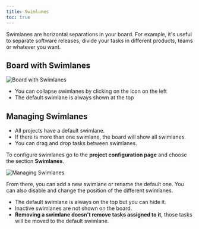 ```yaml
---
title: Swimlanes
toc: true
---
```


Swimlanes are horizontal separations in your board. 
For example, it's useful to separate software releases, divide your tasks in different products, teams or whatever you want.

Board with Swimlanes
--------------------

![Board with Swimlanes](/images/v1/swimlanes.png)

- You can collapse swimlanes by clicking on the icon on the left
- The default swimlane is always shown at the top

Managing Swimlanes
------------------

- All projects have a default swimlane.
- If there is more than one swimlane, the board will show all swimlanes.
- You can drag and drop tasks between swimlanes.

To configure swimlanes go to the **project configuration page** and
choose the section **Swimlanes**.

![Managing Swimlanes](/images/v1/swimlane-configuration.png)

From there, you can add a new swimlane or rename the default one. 
You can also disable and change the position of the different swimlanes.

- The default swimlane is always on the top but you can hide it.
- Inactive swimlanes are not shown on the board.
- **Removing a swimlane doesn't remove tasks assigned to it**, those tasks will be moved to the default swimlane.
